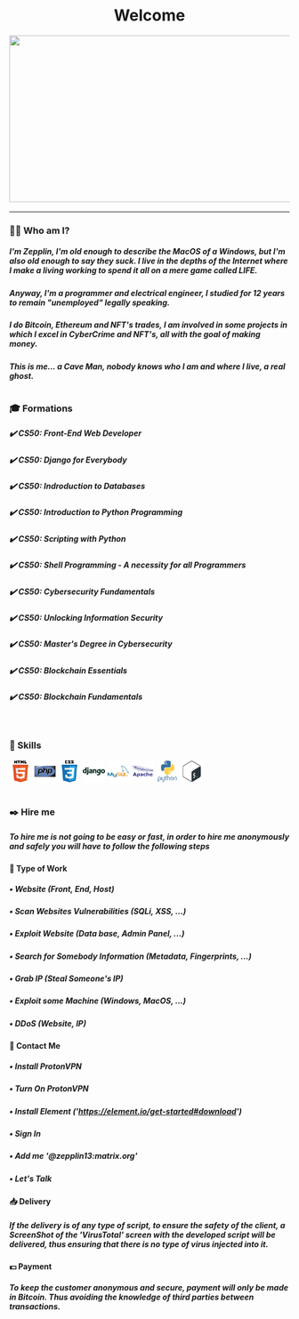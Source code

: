 <div align="center">
  <h1>Welcome</h1>
  <img src="https://media.giphy.com/media/dWesBcTLavkZuG35MI/giphy.gif" width="600" height="300"/>
</div>

---

### :woman_technologist: Who am I?

##### I'm Zepplin, I'm old enough to describe the MacOS of a Windows, but I'm also old enough to say they suck. I live in the depths of the Internet where I make a living working to spend it all on a mere game called LIFE. 

##### Anyway, I'm a programmer and electrical engineer, I studied for 12 years to remain "unemployed" legally speaking.

#####  I do Bitcoin, Ethereum and NFT's trades, I am involved in some projects in which I excel in CyberCrime and NFT's, all with the goal of making money.

##### This is me... a Cave Man, nobody knows who I am and where I live, a real ghost.

#

### :mortar_board: Formations
##### ✔️ CS50: Front-End Web Developer
##### ✔️ CS50: Django for Everybody
##### ✔️ CS50: Indroduction to Databases
##### ✔️ CS50: Introduction to Python Programming
##### ✔️ CS50: Scripting with Python
##### ✔️ CS50: Shell Programming - A necessity for all Programmers
##### ✔️ CS50: Cybersecurity Fundamentals
##### ✔️ CS50: Unlocking Information Security
##### ✔️ CS50: Master's Degree in Cybersecurity 
##### ✔️ CS50: Blockchain Essentials
##### ✔️ CS50: Blockchain Fundamentals  

<br>

### :brain: Skills

<div>
  <img src="https://github.com/devicons/devicon/blob/master/icons/html5/html5-original-wordmark.svg" title="HTML5" alt="HTML5" width="40" height="40"/>
  <img src="https://github.com/devicons/devicon/blob/master/icons/php/php-original.svg" title="PHP" alt="PHP" width="40" height="40"/>
  <img src="https://github.com/devicons/devicon/blob/master/icons/css3/css3-original-wordmark.svg" title="CSS3" alt="CSS3" width="40" height="40"/>
  <img src="https://github.com/devicons/devicon/blob/master/icons/django/django-plain-wordmark.svg" title="Django" alt="Django" width="40" height="40"/>
  <img src="https://github.com/devicons/devicon/blob/master/icons/mysql/mysql-original-wordmark.svg" title="MySQL" alt="MySQL" width="40" height="40"/>
  <img src="https://github.com/devicons/devicon/blob/master/icons/apache/apache-line-wordmark.svg" title="Apache" alt="Apache" width="40" height="40"/>
  <img src="https://github.com/devicons/devicon/blob/master/icons/python/python-original-wordmark.svg" title="Python" alt="Python" width="40" height="40"/>
  <img src="https://github.com/devicons/devicon/blob/master/icons/bash/bash-original.svg" title="Shell" alt="Shell" width="40" height="40"/>
</div>

#

### :black_nib: Hire me
##### To hire me is not going to be easy or fast, in order to hire me anonymously and safely you will have to follow the following steps

#### :card_index: Type of Work
##### • Website (Front, End, Host)
##### • Scan Websites Vulnerabilities (SQLi, XSS, ...)
##### • Exploit Website (Data base, Admin Panel, ...)
##### • Search for Somebody Information (Metadata, Fingerprints, ...)
##### • Grab IP (Steal Someone's IP)
##### • Exploit some Machine (Windows, MacOS, ...)
##### • DDoS (Website, IP)

#### :incoming_envelope: Contact Me
##### • Install ProtonVPN
##### • Turn On ProtonVPN
##### • Install Element ('https://element.io/get-started#download')
##### • Sign In
##### • Add me '@zepplin13:matrix.org'
##### • Let's Talk

#### :inbox_tray: Delivery
##### If the delivery is of any type of script, to ensure the safety of the client, a ScreenShot of the 'VirusTotal' screen with the developed script will be delivered, thus ensuring that there is no type of virus injected into it.

#### :dollar: Payment
##### To keep the customer anonymous and secure, payment will only be made in Bitcoin. Thus avoiding the knowledge of third parties between transactions.
